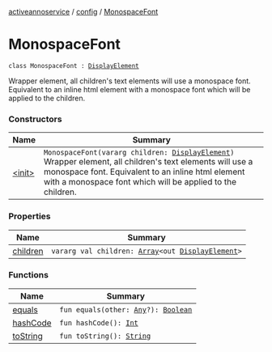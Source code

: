 [activeannoservice](../../index.md) / [config](../index.md) / [MonospaceFont](./index.md)

# MonospaceFont

`class MonospaceFont : `[`DisplayElement`](../-display-element.md)

Wrapper element, all children's text elements will use a monospace font. Equivalent to an inline html element with a monospace font
which will be applied to the children.

### Constructors

| Name | Summary |
|---|---|
| [&lt;init&gt;](-init-.md) | `MonospaceFont(vararg children: `[`DisplayElement`](../-display-element.md)`)`<br>Wrapper element, all children's text elements will use a monospace font. Equivalent to an inline html element with a monospace font which will be applied to the children. |

### Properties

| Name | Summary |
|---|---|
| [children](children.md) | `vararg val children: `[`Array`](https://kotlinlang.org/api/latest/jvm/stdlib/kotlin/-array/index.html)`<out `[`DisplayElement`](../-display-element.md)`>` |

### Functions

| Name | Summary |
|---|---|
| [equals](equals.md) | `fun equals(other: `[`Any`](https://kotlinlang.org/api/latest/jvm/stdlib/kotlin/-any/index.html)`?): `[`Boolean`](https://kotlinlang.org/api/latest/jvm/stdlib/kotlin/-boolean/index.html) |
| [hashCode](hash-code.md) | `fun hashCode(): `[`Int`](https://kotlinlang.org/api/latest/jvm/stdlib/kotlin/-int/index.html) |
| [toString](to-string.md) | `fun toString(): `[`String`](https://kotlinlang.org/api/latest/jvm/stdlib/kotlin/-string/index.html) |
